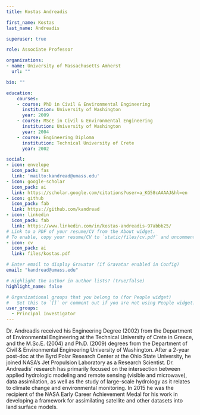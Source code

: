 ```yaml
---
title: Kostas Andreadis

first_name: Kostas
last_name: Andreadis

superuser: true

role: Associate Professor

organizations:
- name: University of Massachusetts Amherst
  url: ""

bio: ""

education:
    courses:
    - course: PhD in Civil & Environmental Engineering
      institution: University of Washington
      year: 2009
    - course: MScE in Civil & Environmental Engineering
      institution: University of Washington
      year: 2004
    - course: Engineering Diploma
      institution: Technical University of Crete
      year: 2002

social:
- icon: envelope
  icon_pack: fas
  link: 'mailto:kandread@umass.edu'
- icon: google-scholar
  icon_pack: ai
  link: https://scholar.google.com/citations?user=a_KG58cAAAAJ&hl=en
- icon: github
  icon_pack: fab
  link: https://github.com/kandread
- icon: linkedin
  icon_pack: fab
  link: https://www.linkedin.com/in/kostas-andreadis-97abbb25/
# Link to a PDF of your resume/CV from the About widget.
# To enable, copy your resume/CV to `static/files/cv.pdf` and uncomment the lines below.
- icon: cv
  icon_pack: ai
  link: files/kostas.pdf

# Enter email to display Gravatar (if Gravatar enabled in Config)
email: "kandread@umass.edu"

# Highlight the author in author lists? (true/false)
highlight_name: false

# Organizational groups that you belong to (for People widget)
#   Set this to `[]` or comment out if you are not using People widget.
user_groups:
  - Principal Investigator
---
```


Dr. Andreadis received his Engineering Degree (2002) from the Department of Environmental Engineering at the Technical University of Crete in Greece, and the M.Sc.E. (2004) and Ph.D. (2009) degrees from the Department of Civil & Environmental Engineering University of Washington. After a 2-year post-doc at the Byrd Polar Research Center at the Ohio State University, he joined NASA’s Jet Propulsion Laboratory as a Research Scientist. Dr. Andreadis’ research has primarily focused on the intersection between applied hydrologic modeling and remote sensing (visible and microwave), data assimilation, as well as the study of large-scale hydrology as it relates to climate change and environmental monitoring. In 2015 he was the recipient of the NASA Early Career Achievement Medal for his work in developing a framework for assimilating satellite and other datasets into land surface models.
